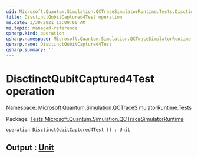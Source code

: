```yaml
---
uid: Microsoft.Quantum.Simulation.QCTraceSimulatorRuntime.Tests.DisctinctQubitCaptured4Test
title: DisctinctQubitCaptured4Test operation
ms.date: 3/30/2021 12:00:00 AM
ms.topic: managed-reference
qsharp.kind: operation
qsharp.namespace: Microsoft.Quantum.Simulation.QCTraceSimulatorRuntime.Tests
qsharp.name: DisctinctQubitCaptured4Test
qsharp.summary: ''
---
```


# DisctinctQubitCaptured4Test operation

Namespace: [Microsoft.Quantum.Simulation.QCTraceSimulatorRuntime.Tests](xref:Microsoft.Quantum.Simulation.QCTraceSimulatorRuntime.Tests)

Package: [Tests.Microsoft.Quantum.Simulation.QCTraceSimulatorRuntime](https://nuget.org/packages/Tests.Microsoft.Quantum.Simulation.QCTraceSimulatorRuntime)




```qsharp
operation DisctinctQubitCaptured4Test () : Unit
```


## Output : [Unit](xref:microsoft.quantum.lang-ref.unit)

